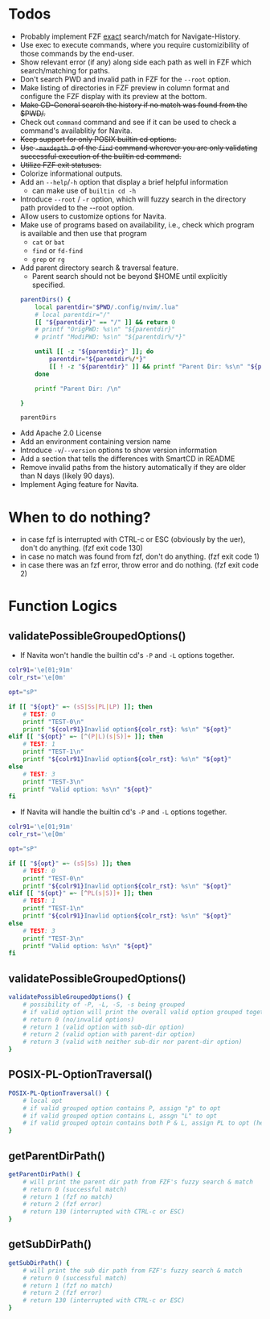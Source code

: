# Todos

- Probably implement FZF <u>exact</u> search/match for Navigate-History.
- Use exec to execute commands, where you require customizibility of those commands by the end-user.
- Show relevant error (if any) along side each path as well in FZF which search/matching for paths.
- Don't search PWD and invalid path in FZF for the `--root` option.
- Make listing of directories in FZF preview in column format and configure the FZF display with its preview at the bottom.
- ~~Make CD-General search the history if no match was found from the $PWD/.~~
- Check out `command` command and see if it can be used to check a command's availablitiy for Navita.
- ~~Keep support for only POSIX builtin cd options.~~
- ~~Use `-maxdepth 0` of the `find` command wherever you are only validating successful execution of the builtin cd command.~~
- ~~Utilize FZF exit statuses.~~
- Colorize informational outputs.
- Add an `--help`/`-h` option that display a brief helpful information
    - can make use of `builtin cd -h`
- Introduce `--root` / `-r` option, which will fuzzy search in the directory path provided to the --root option.
- Allow users to customize options for Navita.
- Make use of programs based on availability, i.e., check which program is available and then use that program
    - `cat` or `bat`
    - `find` or `fd-find`
    - `grep` or `rg`
- Add parent directory search & traversal feature.
    - Parent search should not be beyond $HOME until explicitly specified.
    ```bash
    parentDirs() {
        local parentdir="$PWD/.config/nvim/.lua"
        # local parentdir="/"
        [[ "${parentdir}" == "/" ]] && return 0
        # printf "OrigPWD: %s\n" "${parentdir}"
        # printf "ModiPWD: %s\n" "${parentdir%/*}"

        until [[ -z "${parentdir}" ]]; do
            parentdir="${parentdir%/*}"
            [[ ! -z "${parentdir}" ]] && printf "Parent Dir: %s\n" "${parentdir}"
        done

        printf "Parent Dir: /\n"

    }

    parentDirs
    ```
- Add Apache 2.0 License
- Add an environment containing version name
- Introduce `-v`/`--version` options to show version information
- Add a section that tells the differences with SmartCD in README
- Remove invalid paths from the history automatically if they are older than N days (likely 90 days).
- Implement Aging feature for Navita.

# When to do nothing?

- in case fzf is interrupted with CTRL-c or ESC (obviously by the uer), don't do anything. (fzf exit code 130)
- in case no match was found from fzf, don't do anything. (fzf exit code 1)
- in case there was an fzf error, throw error and do nothing. (fzf exit code 2)

# Function Logics

## validatePossibleGroupedOptions()

- If Navita won't handle the builtin cd's `-P` and `-L` options together.

```bash
colr91='\e[01;91m'
colr_rst='\e[0m'

opt="sP"

if [[ "${opt}" =~ (sS|Ss|PL|LP) ]]; then
	# TEST: 0
	printf "TEST-0\n"
	printf "${colr91}Inavlid option${colr_rst}: %s\n" "${opt}"
elif [[ "${opt}" =~ [^(P|L)(s|S)]+ ]]; then
	# TEST: 1
	printf "TEST-1\n"
	printf "${colr91}Inavlid option${colr_rst}: %s\n" "${opt}"
else
	# TEST: 3
	printf "TEST-3\n"
	printf "Valid option: %s\n" "${opt}"
fi
```

- If Navita will handle the builtin cd's `-P` and `-L` options together.

```bash
colr91='\e[01;91m'
colr_rst='\e[0m'

opt="sP"

if [[ "${opt}" =~ (sS|Ss) ]]; then
	# TEST: 0
	printf "TEST-0\n"
	printf "${colr91}Inavlid option${colr_rst}: %s\n" "${opt}"
elif [[ "${opt}" =~ [^PL(s|S)]+ ]]; then
	# TEST: 1
	printf "TEST-1\n"
	printf "${colr91}Inavlid option${colr_rst}: %s\n" "${opt}"
else
	# TEST: 3
	printf "TEST-3\n"
	printf "Valid option: %s\n" "${opt}"
fi
```

## validatePossibleGroupedOptions()

```bash
validatePossibleGroupedOptions() {
	# possibility of -P, -L, -S, -s being grouped
	# if valid option will print the overall valid option grouped together.
	# return 0 (no/invalid options)
	# return 1 (valid option with sub-dir option)
	# return 2 (valid option with parent-dir option)
	# return 3 (valid with neither sub-dir nor parent-dir option)
}
```

## POSIX-PL-OptionTraversal()

```bash
POSIX-PL-OptionTraversal() {
	# local opt
	# if valid grouped option contains P, assign "p" to opt
	# if valid grouped option contains L, assgn "L" to opt
	# if valid grouped optoin contains both P & L, assign PL to opt (here order matters)
}
```

## getParentDirPath()

```bash
getParentDirPath() {
	# will print the parent dir path from FZF's fuzzy search & match
	# return 0 (successful match)
	# return 1 (fzf no match)
	# return 2 (fzf error)
	# return 130 (interrupted with CTRL-c or ESC)
}
```

## getSubDirPath()

```bash
getSubDirPath() {
	# will print the sub dir path from FZF's fuzzy search & match
	# return 0 (successful match)
	# return 1 (fzf no match)
	# return 2 (fzf error)
	# return 130 (interrupted with CTRL-c or ESC)
}
```

